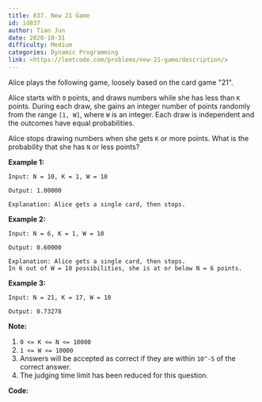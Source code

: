 ```yaml
---
title: 837. New 21 Game
id: id837
author: Tian Jun
date: 2020-10-31
difficulty: Medium
categories: Dynamic Programming
link: <https://leetcode.com/problems/new-21-game/description/>
---
```


Alice plays the following game, loosely based on the card game "21".

Alice starts with `0` points, and draws numbers while she has less than `K`
points.  During each draw, she gains an integer number of points randomly from
the range `[1, W]`, where `W` is an integer.  Each draw is independent and the
outcomes have equal probabilities.

Alice stops drawing numbers when she gets `K` or more points.  What is the
probability that she has `N` or less points?

**Example 1:**
            
	Input: N = 10, K = 1, W = 10    
	Output: 1.00000    
	Explanation: Alice gets a single card, then stops.    

**Example 2:**
            
	Input: N = 6, K = 1, W = 10    
	Output: 0.60000    
	Explanation: Alice gets a single card, then stops.    In 6 out of W = 10 possibilities, she is at or below N = 6 points.    

**Example 3:**
            
	Input: N = 21, K = 17, W = 10    
	Output: 0.73278

**Note:**

  1. `0 <= K <= N <= 10000`
  2. `1 <= W <= 10000`
  3. Answers will be accepted as correct if they are within `10^-5` of the correct answer.
  4. The judging time limit has been reduced for this question.


**Code:**
